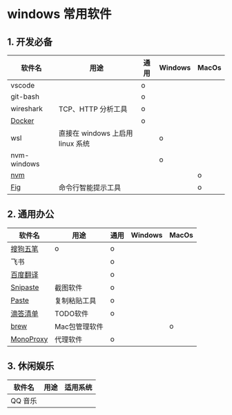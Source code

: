 # windows 常用软件

## 1. 开发必备

| 软件名      | 用途                             | 通用 | Windows | MacOs |
| ----------- | -------------------------------- | ---- | ------- | ----- |
| vscode      |                                  | o    |         |       |
| git-bash    |                                  | o    |         |       |
| wireshark   | TCP、HTTP 分析工具               | o    |         |       |
| [Docker](https://docs.docker.com/get-docker/)   |  | o    |         |       |
| wsl         | 直接在 windows 上启用 linux 系统 |      | o       |       |
| nvm-windows |                                  |      | o       |       |
| [nvm](https://github.com/nvm-sh/nvm#installing-and-updating) |                                  |      |        | o       |
| [Fig](https://fig.io/)         | 命令行智能提示工具                                 |      |         | o     |

## 2. 通用办公

| 软件名   | 用途     | 通用 | Windows | MacOs |
| -------- | -------- | ---- | ------- | ----- |
| [搜狗五笔](https://pinyin.sogou.com/mac/wubi.php)     |  o        | o    |         |       |
| 飞书     |          | o    |         |       |
| [百度翻译](https://fanyi.baidu.com/appdownload/download.html?tab=desktop&fr=pcproduct) |          | o    |         |       |
| [Snipaste](https://www.snipaste.com/) | 截图软件 | o    |         |       |
| [Paste](https://pasteapp.io/) | 复制粘贴工具 | o    |         |       |
| [滴答清单](https://www.dida365.com/about/download) | TODO软件 | o    |         |       |
| [brew](https://brew.sh/) | Mac包管理软件 | | | o |
| [MonoProxy](https://mymonocloud.com/knowledgebase) | 代理软件 | o | | |

## 3. 休闲娱乐

| 软件名  | 用途 | 适用系统 |
| ------- | ---- | -------- |
| QQ 音乐 |      |          |
